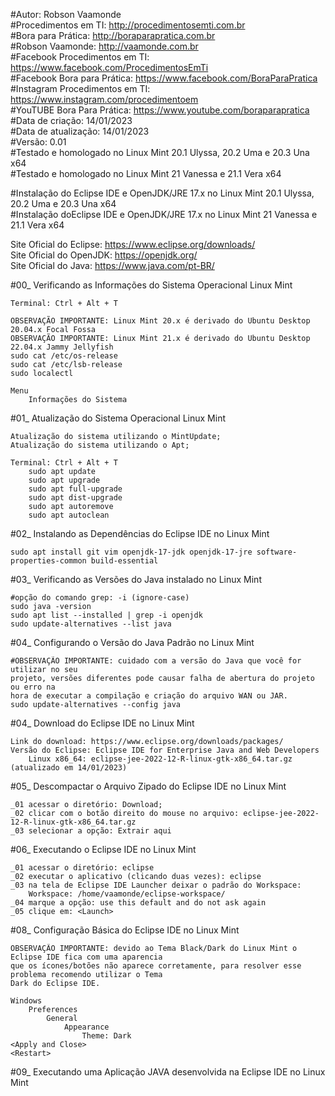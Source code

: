 #Autor: Robson Vaamonde<br>
#Procedimentos em TI: http://procedimentosemti.com.br<br>
#Bora para Prática: http://boraparapratica.com.br<br>
#Robson Vaamonde: http://vaamonde.com.br<br>
#Facebook Procedimentos em TI: https://www.facebook.com/ProcedimentosEmTi<br>
#Facebook Bora para Prática: https://www.facebook.com/BoraParaPratica<br>
#Instagram Procedimentos em TI: https://www.instagram.com/procedimentoem<br>
#YouTUBE Bora Para Prática: https://www.youtube.com/boraparapratica<br>
#Data de criação: 14/01/2023<br>
#Data de atualização: 14/01/2023<br>
#Versão: 0.01<br>
#Testado e homologado no Linux Mint 20.1 Ulyssa, 20.2 Uma e 20.3 Una x64<br>
#Testado e homologado no Linux Mint 21 Vanessa e 21.1 Vera x64

#Instalação do Eclipse IDE e OpenJDK/JRE 17.x no Linux Mint 20.1 Ulyssa, 20.2 Uma e 20.3 Una x64<br>
#Instalação doEclipse IDE e OpenJDK/JRE 17.x no Linux Mint 21 Vanessa e 21.1 Vera x64

Site Oficial do Eclipse: https://www.eclipse.org/downloads/<br>
Site Oficial do OpenJDK: https://openjdk.org/<br>
Site Oficial do Java: https://www.java.com/pt-BR/

#00_ Verificando as Informações do Sistema Operacional Linux Mint<br>

	Terminal: Ctrl + Alt + T

	OBSERVAÇÃO IMPORTANTE: Linux Mint 20.x é derivado do Ubuntu Desktop 20.04.x Focal Fossa 
	OBSERVAÇÃO IMPORTANTE: Linux Mint 21.x é derivado do Ubuntu Desktop 22.04.x Jammy Jellyfish
	sudo cat /etc/os-release
	sudo cat /etc/lsb-release
	sudo localectl

	Menu
		Informações do Sistema

#01_ Atualização do Sistema Operacional Linux Mint<br>

	Atualização do sistema utilizando o MintUpdate;
	Atualização do sistema utilizando o Apt;

	Terminal: Ctrl + Alt + T
		sudo apt update
		sudo apt upgrade
		sudo apt full-upgrade
		sudo apt dist-upgrade
		sudo apt autoremove
		sudo apt autoclean

#02_ Instalando as Dependências do Eclipse IDE no Linux Mint<br>

	sudo apt install git vim openjdk-17-jdk openjdk-17-jre software-properties-common build-essential

#03_ Verificando as Versões do Java instalado no Linux Mint<br>

	#opção do comando grep: -i (ignore-case)
	sudo java -version
	sudo apt list --installed | grep -i openjdk
	sudo update-alternatives --list java

#04_ Configurando o Versão do Java Padrão no Linux Mint<br>

	#OBSERVAÇÃO IMPORTANTE: cuidado com a versão do Java que você for utilizar no seu
	projeto, versões diferentes pode causar falha de abertura do projeto ou erro na 
	hora de executar a compilação e criação do arquivo WAN ou JAR.
	sudo update-alternatives --config java

#04_ Download do Eclipse IDE no Linux Mint<br>

	Link do download: https://www.eclipse.org/downloads/packages/
	Versão do Eclipse: Eclipse IDE for Enterprise Java and Web Developers
		Linux x86_64: eclipse-jee-2022-12-R-linux-gtk-x86_64.tar.gz (atualizado em 14/01/2023)

#05_ Descompactar o Arquivo Zipado do Eclipse IDE no Linux Mint<br>

	_01 acessar o diretório: Download;
	_02 clicar com o botão direito do mouse no arquivo: eclipse-jee-2022-12-R-linux-gtk-x86_64.tar.gz
	_03 selecionar a opção: Extrair aqui

#06_ Executando o Eclipse IDE no Linux Mint<br>

	_01 acessar o diretório: eclipse
	_02 executar o aplicativo (clicando duas vezes): eclipse
	_03 na tela de Eclipse IDE Launcher deixar o padrão do Workspace:
		Workspace: /home/vaamonde/eclipse-workspace/
	_04 marque a opção: use this default and do not ask again
	_05 clique em: <Launch>

#08_ Configuração Básica do Eclipse IDE no Linux Mint<br>

	OBSERVAÇÃO IMPORTANTE: devido ao Tema Black/Dark do Linux Mint o Eclipse IDE fica com uma aparencia
	que os ícones/botões não aparece corretamente, para resolver esse problema recomendo utilizar o Tema
	Dark do Eclipse IDE.

	Windows
		Preferences
			General
				Appearance
					Theme: Dark
	<Apply and Close>
	<Restart>

#09_ Executando uma Aplicação JAVA desenvolvida na Eclipse IDE no Linux Mint<br>
